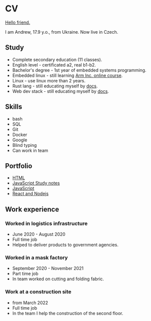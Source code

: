 # CV

[Hello friend.](./mr_robot.webp)

I am Andrew, 
17.9 y.o., from Ukraine. 
Now live in Czech.

## Study

- Complete secondary education (11 classes).
- English level - certificated a2, real b1-b2.
- Bachelor's degree - 1st year of embedded systems programming.
- Embedded linux - still learning [Arm Inc. online course](https://www.arm.com/resources/education/online-courses/embedded-linux).
- Linux - use linux more than 2 years.
- Rust lang - still educating myself by [docs](https://doc.rust-lang.org/book/).
- Web dev stack - still educating myself by [docs](https://developer.mozilla.org/en-US/).

## Skills

- bash
- SQL
- Git
- Docker
- Google
- Blind typing
- Can work in team

## Portfolio

- [HTML](https://wewrgegtyj.github.io/web/1_html/3_letter/index.html)
- [JavaScript Study notes](https://wewrgegtyj.github.io/web/3_js/0_study_notes/index.html)
- [JavaScript](https://wewrgegtyj.github.io/web/3_js/2_silly_story_generator/index.html)
- [React and Nodejs](https://github.com/wewrgegtyj/api_react_app)

## Work experience

### Worked in logistics infrastructure

- June 2020 - August 2020
- Full time job
- Helped to deliver products to government agencies.

### Worked in a mask factory

- September 2020 - November 2021
- Part time job
- In team worked on cutting and folding fabric.


### Work at a construction site

- from March 2022
- Full time job
- In the team I help the construction of the second floor.

